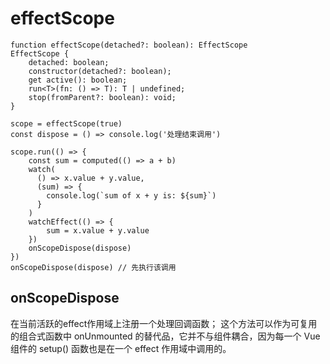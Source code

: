 # effectScope

```tsx
function effectScope(detached?: boolean): EffectScope
EffectScope {
    detached: boolean;
    constructor(detached?: boolean);
    get active(): boolean;
    run<T>(fn: () => T): T | undefined;
    stop(fromParent?: boolean): void;
}

scope = effectScope(true)
const dispose = () => console.log('处理结束调用')

scope.run(() => {
    const sum = computed(() => a + b)
    watch(
      () => x.value + y.value,
      (sum) => {
        console.log(`sum of x + y is: ${sum}`)
      }
    )
    watchEffect(() => {
        sum = x.value + y.value
    })
    onScopeDispose(dispose)
})
onScopeDispose(dispose) // 先执行该调用

```

## onScopeDispose

在当前活跃的effect作用域上注册一个处理回调函数；
这个方法可以作为可复用的组合式函数中 onUnmounted 的替代品，它并不与组件耦合，因为每一个 Vue 组件的 setup() 函数也是在一个 effect 作用域中调用的。
